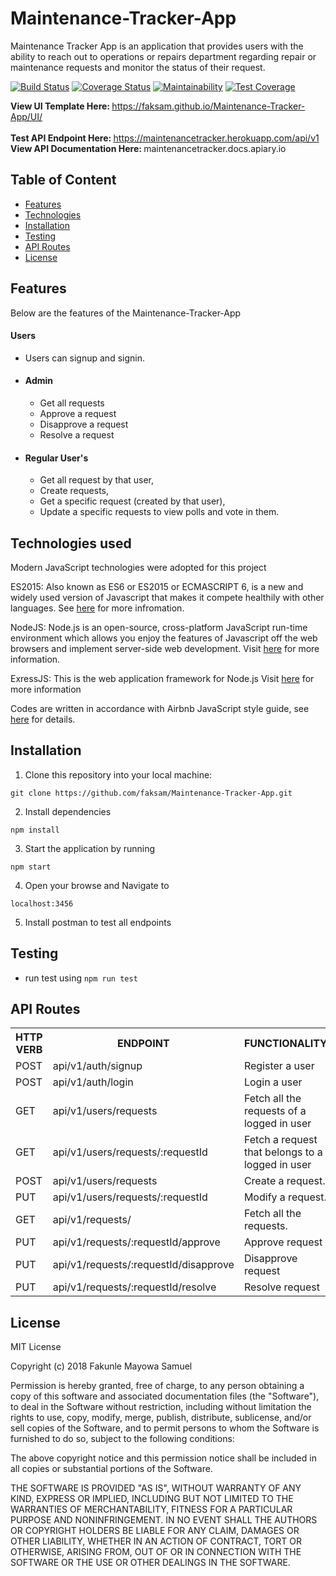 # Maintenance-Tracker-App
Maintenance Tracker App is an application that provides users with the ability to reach out to operations or repairs department regarding repair or maintenance requests and monitor the status of their request.

[![Build Status](https://travis-ci.org/faksam/Maintenance-Tracker-App.svg?branch=develop)](https://travis-ci.org/faksam/Maintenance-Tracker-App) [![Coverage Status](https://coveralls.io/repos/github/faksam/Maintenance-Tracker-App/badge.svg?branch=develop)](https://coveralls.io/github/faksam/Maintenance-Tracker-App?branch=develop) [![Maintainability](https://api.codeclimate.com/v1/badges/bd6af380f6d4c687f483/maintainability)](https://codeclimate.com/github/faksam/Maintenance-Tracker-App/maintainability) [![Test Coverage](https://api.codeclimate.com/v1/badges/bd6af380f6d4c687f483/test_coverage)](https://codeclimate.com/github/faksam/Maintenance-Tracker-App/test_coverage)

<b> View UI Template Here: </b> https://faksam.github.io/Maintenance-Tracker-App/UI/ <br>
 <br/><b> Test API Endpoint Here: </b> https://maintenancetracker.herokuapp.com/api/v1
 <br/><b> View API Documentation Here: </b> maintenancetracker.docs.apiary.io

## Table of Content

 * [Features](#features)
 * [Technologies](#technologies)
 * [Installation](#installation)
 * [Testing](#testing)
 * [API Routes](#api-routes)
 * [License](#license)

## Features
Below are the features of the Maintenance-Tracker-App 
####  Users
* Users can signup and signin.
* #### Admin
    * Get all requests
    * Approve a request
    * Disapprove a request
    * Resolve a request
* #### Regular User's
    * Get all request by that user,
    * Create requests, 
    * Get a specific request (created by that user), 
    * Update a specific  requests  to view polls and vote in them.

## Technologies used

Modern JavaScript technologies were adopted for this project

ES2015: Also known as ES6 or ES2015 or ECMASCRIPT 6, is a new and widely used version of Javascript
that makes it compete healthily with other languages. See [here](https://en.wikipedia.org/wiki/ECMAScript) for more infromation.

NodeJS: Node.js is an open-source, cross-platform JavaScript run-time environment which allows you enjoy the features of Javascript off the web browsers and implement server-side web development.
Visit [here](https://nodejs.org/en/) for more information.

ExressJS: This is the web application framework for Node.js
Visit [here](https://expressjs.com) for more information

Codes are written in accordance with Airbnb JavaScript style guide, see [here](https://github.com/airbnb/javascript) for details.

## Installation
1. Clone this repository into your local machine:

`git clone https://github.com/faksam/Maintenance-Tracker-App.git`

2. Install dependencies

`npm install`

3. Start the application by running

`npm start`

4. Open your browse and Navigate to

`localhost:3456`

5. Install postman to test all endpoints

## Testing

- run test using `npm run test`    

## API Routes

<table>

<tr><th>HTTP VERB</th><th>ENDPOINT</th><th>FUNCTIONALITY</th></tr>

<tr><td>POST</td> <td>api/v1/auth/signup</td>  <td>Register a user</td></tr>
<tr><td>POST</td> <td>api/v1/auth/login</td>  <td>Login a user</td></tr>

<tr><td>GET</td> <td>api/v1/users/requests </td> <td>Fetch all the requests of a logged in user</td></tr>
<tr><td>GET</td> <td>api/v1/users/requests/:requestId </td> <td>Fetch a request that belongs to a logged in user</td></tr>
<tr><td>POST</td> <td>api/v1/users/requests</td>  <td>Create a request.</td></tr>
<tr><td>PUT</td> <td>api/v1/users/requests/:requestId</td>  <td>Modify a request.</td></tr>

<tr><td>GET</td> <td>api/v1/requests/ </td> <td>Fetch all the requests.</td></tr>
<tr><td>PUT</td> <td>api/v1/requests/:requestId/approve</td> <td>Approve request </td></tr>
<tr><td>PUT</td> <td>api/v1/requests/:requestId/disapprove</td> <td>Disapprove request </td></tr>
<tr><td>PUT</td> <td>api/v1/requests/:requestId/resolve</td> <td>Resolve request </td></tr>

</table>

## License
MIT License

Copyright (c) 2018 Fakunle Mayowa Samuel

Permission is hereby granted, free of charge, to any person obtaining a copy
of this software and associated documentation files (the "Software"), to deal
in the Software without restriction, including without limitation the rights
to use, copy, modify, merge, publish, distribute, sublicense, and/or sell
copies of the Software, and to permit persons to whom the Software is
furnished to do so, subject to the following conditions:

The above copyright notice and this permission notice shall be included in all
copies or substantial portions of the Software.

THE SOFTWARE IS PROVIDED "AS IS", WITHOUT WARRANTY OF ANY KIND, EXPRESS OR
IMPLIED, INCLUDING BUT NOT LIMITED TO THE WARRANTIES OF MERCHANTABILITY,
FITNESS FOR A PARTICULAR PURPOSE AND NONINFRINGEMENT. IN NO EVENT SHALL THE
AUTHORS OR COPYRIGHT HOLDERS BE LIABLE FOR ANY CLAIM, DAMAGES OR OTHER
LIABILITY, WHETHER IN AN ACTION OF CONTRACT, TORT OR OTHERWISE, ARISING FROM,
OUT OF OR IN CONNECTION WITH THE SOFTWARE OR THE USE OR OTHER DEALINGS IN THE
SOFTWARE.


